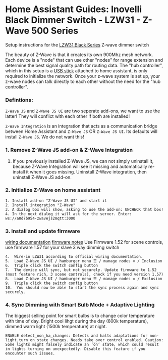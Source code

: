 # Home Assistant Guides: Inovelli Black Dimmer Switch - LZW31 - Z-Wave 500 Series

Setup instructions for the [LZW31 Black Series](https://help.inovelli.com/en/collections/5651190-black-series-dimmer-switch) Z-wave dimmer switch

The beauty of Z-Wave is that it creates its own 900Mhz mesh network. Each device is a "node" that can use other "nodes" for range extension and determine the best signal quality path for routing data. The "hub controller", which in this setup is a [USB stick](https://www.getzooz.com/zooz-zst39-z-wave-long-range-usb-stick/) attached to home assistant, is only required to initialize the network. Once your z-wave system is set up, your z-wave nodes can talk directly to each other without the need for the "hub controller". 

### Defintions:
`Z-Wave JS` and `Z-Wave JS UI` are two seperate add-ons, we want to use the latter! They will conflict with each other if both are installed!

`Z-Wave Integration` is an integration that acts as a communication bridge between Home Assistant and `Z-Wave JS` OR `Z-Wave JS UI`. Its defaults will install `Z-Wave JS`. We do not want this!


### 1. Remove Z-Wave JS add-on & Z-Wave Integration

1. If you previously installed Z-Wave JS, we can not simply uninstall it, because Z-Wave Integration will see it missing and automatically re-install it when it goes missing. Uninstall Z-Wave integration, then uninstall Z-Wave JS add-on.



### 2. Initialize Z-Wave on home assistant
```
1. Install add-on "Z-Wave JS UI" and start it
2. Install integration "Z-Wave"
3. A dialog box will show, asking to use the add-on: UNCHECK that box!
4. In the next dialog it will ask for the server. Enter: ws://a0d7b954-zwavejs2mqtt:3000
```

### 3. Install and update firmware

[wiring documentation](https://help.inovelli.com/en/articles/8478836-black-series-dimmer-switch-wiring-schematics) [firmware notes](https://help.inovelli.com/en/articles/8506118-black-series-dimmer-switch-firmware-changelog)
Use Firmware 1.52 for scene controls, use firmware 1.57 for your slave 3 way dimming switch
```
4.  Wire-in LZW31 according to official wiring documentation.
5.  Load Z-Wave JS UI / hamburger menu ☰ / manage nodes ∞ / Inclusion
6.  Triple click the switch config button
7.  The device will sync, but not securely. Update firmware to 1.52 (most feature rich, 3 scene controls), check if you need version 1.57)
8.  Load Z-Wave JS UI / hamburger menu ☰ / manage nodes ∞ / Exclusion
9.  Triple click the switch config button
10.  You should now be able to start the sync process again and sync securely.
```

### 4. Sync Dimming with Smart Bulb Mode + Adaptive Lighting

The biggest selling point for smart bulbs is to change color temperature with time of day. Bright cool lihgt during the day (600k temperature), dimmed warm light (1500k temperature) at night.
```
ENABLE detect_non_ha_changes: Detects and halts adaptations for non-light.turn_on state changes. Needs take_over_control enabled. Caution: Some lights might falsely indicate an ‘on’ state, which could result in lights turning on unexpectedly. Disable this feature if you encounter such issues.
```
